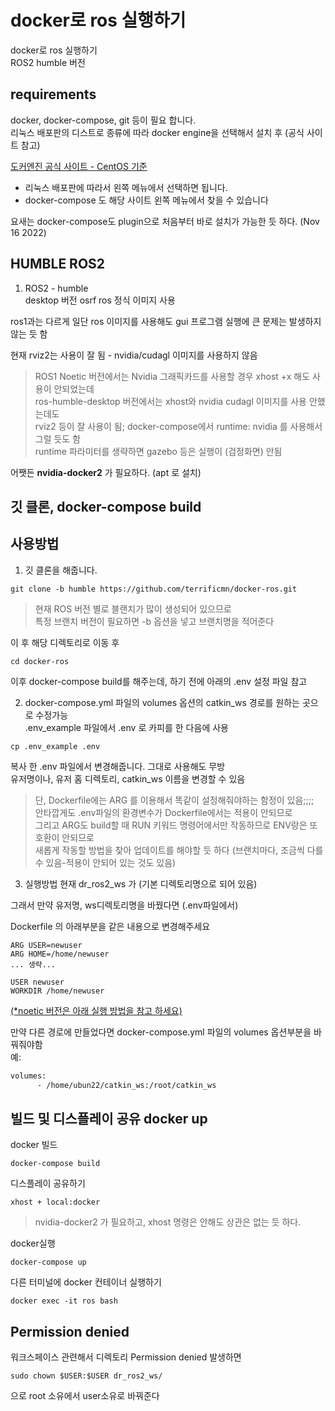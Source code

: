 # docker로 ros 실행하기
docker로 ros 실행하기  
ROS2 humble 버전

## requirements 
docker, docker-compose, git 등이 필요 합니다.    
리눅스 배포판의 디스트로 종류에 따라 docker engine을 선택해서 설치 후 (공식 사이트 참고)  

[도커엔진 공식 사이트 - CentOS 기준](https://docs.docker.com/engine/install/centos/)  
- 리눅스 배포판에 따라서 왼쪽 메뉴에서 선택하면 됩니다.  
- docker-compose 도 해당 사이트 왼쪽 메뉴에서 찾을 수 있습니다

요새는 docker-compose도 plugin으로 처음부터 바로 설치가 가능한 듯 하다. (Nov 16 2022)

## HUMBLE ROS2
1. ROS2 - humble   
desktop 버전  osrf ros 정식 이미지 사용   

ros1과는 다르게 일단 ros 이미지를 사용해도 gui 프로그램 실행에 큰 문제는 발생하지 않는 듯 함   

현재 rviz2는 사용이 잘 됨  - nvidia/cudagl 이미지를 사용하지 않음  

> ROS1 Noetic 버전에서는 Nvidia 그래픽카드를 사용할 경우 xhost +x 해도 사용이 안되었는데  
ros-humble-desktop 버전에서는 xhost와 nvidia cudagl 이미지를 사용 안했는데도   
rviz2 등이 잘 사용이 됨; docker-compose에서  runtime: nvidia 를 사용해서 그럴 듯도 함   
runtime 파라미터를 생략하면 gazebo 등은 실행이 (검정화면) 안됨

어쨋든 **nvidia-docker2** 가 필요하다. (apt 로 설치)


## 깃 클론, docker-compose build

## 사용방법
1. 깃 클론을 해줍니다.
```
git clone -b humble https://github.com/terrificmn/docker-ros.git
```


> 현재 ROS 버전 별로 블랜치가 많이 생성되어 있으므로   
특정 브랜치 버전이 필요하면 -b 옵션을 넣고 브랜치명을 적어준다

이 후 해당 디렉토리로 이동 후   
```
cd docker-ros
```
이후 docker-compose build를 해주는데, 하기 전에 아래의 .env 설정 파일 참고  

2. docker-compose.yml 파일의 volumes 옵션의 catkin_ws 경로를 원하는 곳으로 수정가능  
.env_example 파일에서 .env 로 카피를 한 다음에 사용  
```
cp .env_example .env
```
복사 한 .env 파일에서 변경해줍니다. 그대로 사용해도 무방  
유저명이나, 유저 홈 디렉토리, catkin_ws 이름을 변경할 수 있음  

> 단, Dockerfile에는 ARG 를 이용해서 똑같이 설정해줘야하는 함정이 있음;;;;   
안타깝게도 .env파일의 환경변수가 Dockerfile에서는 적용이 안되므로   
그리고 ARG도 build할 때 RUN 키워드 명령어에서만 작동하므로 ENV랑은 또 호환이 안되므로    
새롭게 작동할 방법을 찾아 업데이트를 해야할 듯 하다
(브랜치마다, 조금씩 다를 수 있음-적용이 안되어 있는 것도 있음)

3. 실행방법 
현재 dr_ros2_ws 가 (기본 디렉토리명으로 되어 있음)   

그래서 만약 유저명, ws디렉토리명을 바꿨다면 (.env파일에서)

Dockerfile 의 아래부분을 같은 내용으로 변경해주세요   
``` 
ARG USER=newuser
ARG HOME=/home/newuser
... 생략...

USER newuser
WORKDIR /home/newuser
```

[(*noetic 버전은 아래 실행 방법을 참고 하세요)](#noetic-실행방법)

만약 다른 경로에 만들었다면 docker-compose.yml 파일의 volumes 옵션부분을 바꿔줘야함  
예:
```xml
volumes:
      - /home/ubun22/catkin_ws:/root/catkin_ws 
```

## 빌드 및 디스플레이 공유 docker up
docker 빌드
```
docker-compose build
```

디스플레이 공유하기
```
xhost + local:docker
```
> nvidia-docker2 가 필요하고, xhost 명령은 안해도 상관은 없는 듯 하다.   

docker실행
```
docker-compose up
```

다른 터미널에 docker 컨테이너 실행하기
```
docker exec -it ros bash
```

##  Permission denied
워크스페이스 관련해서 디렉토리 Permission denied 발생하면  
```
sudo chown $USER:$USER dr_ros2_ws/
```
으로 root 소유에서 user소유로 바꿔준다 


